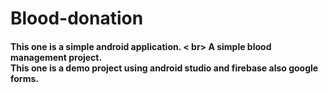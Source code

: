 # Blood-donation
<h4>This one is a simple android application. < br> A simple blood management project. <br> This one is a demo project using android studio and firebase also google forms.</h4>
